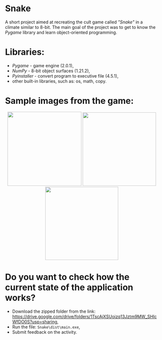 # Snake
A short project aimed at recreating the cult game called *"Snake"* in a climate similar to 8-bit.
The main goal of the project was to get to know the *Pygame* library and learn object-oriented programming.

# Libraries:
- *Pygame* - game engine (2.0.1),
- *NumPy* - 8-bit object surfaces (1.21.2),
- *Pyinstaller* - convert program to executive file (4.5.1),
- other built-in libraries, such as: os, math, copy.

# Sample images from the game:
<p align="center">
  <img src="https://user-images.githubusercontent.com/91888660/136381421-10f53b2d-8288-4d59-bcaa-6892909dafa8.png" width="243" />
  <img src="https://user-images.githubusercontent.com/91888660/136381419-8b679444-0aca-4422-9fd3-c656880ddaa4.png" width="241" />
  <img src="https://user-images.githubusercontent.com/91888660/136381417-64ce422b-7634-48eb-b692-c4492b4ae5a3.png" width="240"/>
</p>

# Do you want to check how the current state of the application works?
- Download the zipped folder from the link: https://drive.google.com/drive/folders/1TscAjXSUoizq13Jztm9MW_SHlcWfDO0S?usp=sharing,
- Run the file: `Snake\dist\main.exe`,
- Submit feedback on the activity.
